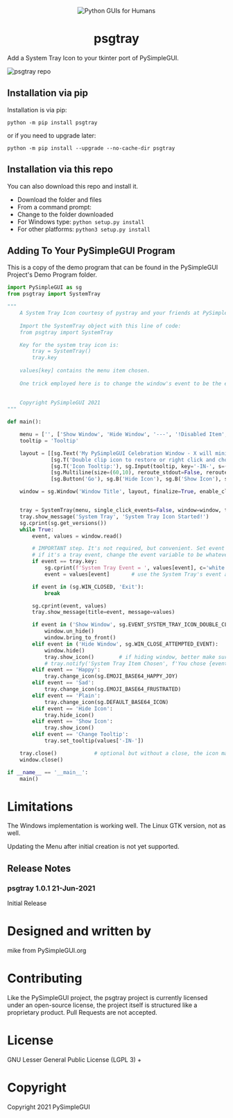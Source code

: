 
<p align="center">
  <img src="https://raw.githubusercontent.com/PySimpleGUI/PySimpleGUI/master/images/for_readme/Logo%20with%20text%20for%20GitHub%20Top.png" alt="Python GUIs for Humans">
  <h1 align="center">psgtray</h1>
</p>

Add a System Tray Icon to your tkinter port of PySimpleGUI.

![psgtray repo](https://user-images.githubusercontent.com/46163555/123524894-2e4ceb80-d69b-11eb-830d-b572cd9038da.gif)

        

## Installation via pip

Installation is via pip:

`python -m pip install psgtray`

or if you need to upgrade later:

`python -m pip install --upgrade --no-cache-dir psgtray`

## Installation via this repo

You can also download this repo and install it.  

* Download the folder and files
* From a command prompt:
*   Change to the folder downloaded
*   For Windows type:  `python setup.py install`
*   For other platforms:  `python3 setup.py install`

## Adding To Your PySimpleGUI Program

This is a copy of the demo program that can be found in the PySimpleGUI Project's Demo Program folder.

```python
import PySimpleGUI as sg
from psgtray import SystemTray

"""
    A System Tray Icon courtesy of pystray and your friends at PySimpleGUI
    
    Import the SystemTray object with this line of code:
    from psgtray import SystemTray

    Key for the system tray icon is: 
        tray = SystemTray()
        tray.key
        
    values[key] contains the menu item chosen.
    
    One trick employed here is to change the window's event to be the event from the System Tray.
    
    
    Copyright PySimpleGUI 2021
"""

def main():

    menu = ['', ['Show Window', 'Hide Window', '---', '!Disabled Item', 'Change Icon', ['Happy', 'Sad', 'Plain'], 'Exit']]
    tooltip = 'Tooltip'

    layout = [[sg.Text('My PySimpleGUI Celebration Window - X will minimize to tray')],
              [sg.T('Double clip icon to restore or right click and choose Show Window')],
              [sg.T('Icon Tooltip:'), sg.Input(tooltip, key='-IN-', s=(20,1)), sg.B('Change Tooltip')],
              [sg.Multiline(size=(60,10), reroute_stdout=False, reroute_cprint=True, write_only=True, key='-OUT-')],
              [sg.Button('Go'), sg.B('Hide Icon'), sg.B('Show Icon'), sg.B('Hide Window'), sg.Button('Exit')]]

    window = sg.Window('Window Title', layout, finalize=True, enable_close_attempted_event=True)


    tray = SystemTray(menu, single_click_events=False, window=window, tooltip=tooltip, icon=sg.DEFAULT_BASE64_ICON)
    tray.show_message('System Tray', 'System Tray Icon Started!')
    sg.cprint(sg.get_versions())
    while True:
        event, values = window.read()

        # IMPORTANT step. It's not required, but convenient. Set event to value from tray
        # if it's a tray event, change the event variable to be whatever the tray sent
        if event == tray.key:
            sg.cprint(f'System Tray Event = ', values[event], c='white on red')
            event = values[event]       # use the System Tray's event as if was from the window

        if event in (sg.WIN_CLOSED, 'Exit'):
            break

        sg.cprint(event, values)
        tray.show_message(title=event, message=values)

        if event in ('Show Window', sg.EVENT_SYSTEM_TRAY_ICON_DOUBLE_CLICKED):
            window.un_hide()
            window.bring_to_front()
        elif event in ('Hide Window', sg.WIN_CLOSE_ATTEMPTED_EVENT):
            window.hide()
            tray.show_icon()        # if hiding window, better make sure the icon is visible
            # tray.notify('System Tray Item Chosen', f'You chose {event}')
        elif event == 'Happy':
            tray.change_icon(sg.EMOJI_BASE64_HAPPY_JOY)
        elif event == 'Sad':
            tray.change_icon(sg.EMOJI_BASE64_FRUSTRATED)
        elif event == 'Plain':
            tray.change_icon(sg.DEFAULT_BASE64_ICON)
        elif event == 'Hide Icon':
            tray.hide_icon()
        elif event == 'Show Icon':
            tray.show_icon()
        elif event == 'Change Tooltip':
            tray.set_tooltip(values['-IN-'])

    tray.close()            # optional but without a close, the icon may "linger" until moused over
    window.close()

if __name__ == '__main__':
    main()
```

# Limitations

The Windows implementation is working well.  The Linux GTK version, not as well.

Updating the Menu after initial creation is not yet supported.

## Release Notes

### psgtray 1.0.1  21-Jun-2021

Initial Release


# Designed and written by        

mike from PySimpleGUI.org   

# Contributing 

Like the PySimpleGUI project, the psgtray project is currently licensed under an open-source license, the project itself is structured like a proprietary product.  Pull Requests are not accepted.

   
# License        
GNU Lesser General Public License (LGPL 3) +        

# Copyright        
Copyright 2021 PySimpleGUI
